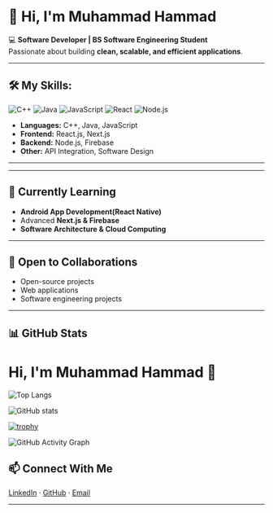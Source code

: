 # 👋 Hi, I'm Muhammad Hammad  

💻 **Software Developer | BS Software Engineering Student**  
Passionate about building **clean, scalable, and efficient applications**.  

---

## 🛠️ My Skills:  

![C++](https://img.shields.io/badge/C%2B%2B-00599C?style=flat&logo=c%2B%2B&logoColor=white)
![Java](https://img.shields.io/badge/Java-007396?style=flat&logo=java&logoColor=white)
![JavaScript](https://img.shields.io/badge/JavaScript-F7DF1E?style=flat&logo=javascript&logoColor=black)
![React](https://img.shields.io/badge/React-61DAFB?style=flat&logo=react&logoColor=black)
![Node.js](https://img.shields.io/badge/Node.js-339933?style=flat&logo=node.js&logoColor=white)

- **Languages:** C++, Java, JavaScript  
- **Frontend:** React.js, Next.js  
- **Backend:** Node.js, Firebase  
- **Other:** API Integration, Software Design  

---




---

## 🌱 Currently Learning 
- **Android App Development(React Native)**
- Advanced **Next.js & Firebase**  
- **Software Architecture & Cloud Computing**  

---

## 🤝 Open to Collaborations  
- Open-source projects  
- Web applications  
- Software engineering projects  

---

## 📊 GitHub Stats  
# Hi, I'm Muhammad Hammad 👋

![Top Langs](https://github-readme-stats.vercel.app/api/top-langs/?username=hammad-solutions&layout=compact&theme=radical)

![GitHub stats](https://github-readme-stats.vercel.app/api?username=Hammad-Solutions&show_icons=true&theme=radical)

[![trophy](https://github-profile-trophy.vercel.app/?username=Hammad-Solutions&theme=onedark)](https://github.com/ryo-ma/github-profile-trophy)

![GitHub Activity Graph](https://github-readme-activity-graph.vercel.app/graph?username=hammad-solutions&theme=react-dark)


## 📫 Connect With Me  
[LinkedIn](https://www.linkedin.com/in/hammad-solution) · [GitHub](https://github.com/Hammad-Solutions) · [Email](mailto:m6784104@gmail.com)  

---
